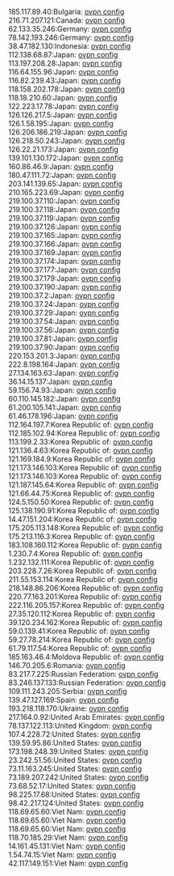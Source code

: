 185.117.89.40:Bulgaria: [ovpn config](vpn/185_117_89_40.ovpn)  
216.71.207.121:Canada: [ovpn config](vpn/216_71_207_121.ovpn)  
62.133.35.246:Germany: [ovpn config](vpn/62_133_35_246.ovpn)  
78.142.193.246:Germany: [ovpn config](vpn/78_142_193_246.ovpn)  
38.47.182.130:Indonesia: [ovpn config](vpn/38_47_182_130.ovpn)  
112.138.68.87:Japan: [ovpn config](vpn/112_138_68_87.ovpn)  
113.197.208.28:Japan: [ovpn config](vpn/113_197_208_28.ovpn)  
116.64.155.96:Japan: [ovpn config](vpn/116_64_155_96.ovpn)  
116.82.239.43:Japan: [ovpn config](vpn/116_82_239_43.ovpn)  
118.158.202.178:Japan: [ovpn config](vpn/118_158_202_178.ovpn)  
118.18.210.60:Japan: [ovpn config](vpn/118_18_210_60.ovpn)  
122.223.17.78:Japan: [ovpn config](vpn/122_223_17_78.ovpn)  
126.126.217.5:Japan: [ovpn config](vpn/126_126_217_5.ovpn)  
126.1.58.195:Japan: [ovpn config](vpn/126_1_58_195.ovpn)  
126.206.186.219:Japan: [ovpn config](vpn/126_206_186_219.ovpn)  
126.218.50.243:Japan: [ovpn config](vpn/126_218_50_243.ovpn)  
126.22.21.173:Japan: [ovpn config](vpn/126_22_21_173.ovpn)  
139.101.130.172:Japan: [ovpn config](vpn/139_101_130_172.ovpn)  
160.86.46.9:Japan: [ovpn config](vpn/160_86_46_9.ovpn)  
180.47.111.72:Japan: [ovpn config](vpn/180_47_111_72.ovpn)  
203.141.139.65:Japan: [ovpn config](vpn/203_141_139_65.ovpn)  
210.165.223.69:Japan: [ovpn config](vpn/210_165_223_69.ovpn)  
219.100.37.110:Japan: [ovpn config](vpn/219_100_37_110.ovpn)  
219.100.37.118:Japan: [ovpn config](vpn/219_100_37_118.ovpn)  
219.100.37.119:Japan: [ovpn config](vpn/219_100_37_119.ovpn)  
219.100.37.126:Japan: [ovpn config](vpn/219_100_37_126.ovpn)  
219.100.37.165:Japan: [ovpn config](vpn/219_100_37_165.ovpn)  
219.100.37.166:Japan: [ovpn config](vpn/219_100_37_166.ovpn)  
219.100.37.169:Japan: [ovpn config](vpn/219_100_37_169.ovpn)  
219.100.37.174:Japan: [ovpn config](vpn/219_100_37_174.ovpn)  
219.100.37.177:Japan: [ovpn config](vpn/219_100_37_177.ovpn)  
219.100.37.179:Japan: [ovpn config](vpn/219_100_37_179.ovpn)  
219.100.37.190:Japan: [ovpn config](vpn/219_100_37_190.ovpn)  
219.100.37.2:Japan: [ovpn config](vpn/219_100_37_2.ovpn)  
219.100.37.24:Japan: [ovpn config](vpn/219_100_37_24.ovpn)  
219.100.37.29:Japan: [ovpn config](vpn/219_100_37_29.ovpn)  
219.100.37.54:Japan: [ovpn config](vpn/219_100_37_54.ovpn)  
219.100.37.56:Japan: [ovpn config](vpn/219_100_37_56.ovpn)  
219.100.37.81:Japan: [ovpn config](vpn/219_100_37_81.ovpn)  
219.100.37.90:Japan: [ovpn config](vpn/219_100_37_90.ovpn)  
220.153.201.3:Japan: [ovpn config](vpn/220_153_201_3.ovpn)  
222.8.198.164:Japan: [ovpn config](vpn/222_8_198_164.ovpn)  
27.134.163.63:Japan: [ovpn config](vpn/27_134_163_63.ovpn)  
36.14.15.137:Japan: [ovpn config](vpn/36_14_15_137.ovpn)  
59.156.74.93:Japan: [ovpn config](vpn/59_156_74_93.ovpn)  
60.110.145.182:Japan: [ovpn config](vpn/60_110_145_182.ovpn)  
61.200.105.141:Japan: [ovpn config](vpn/61_200_105_141.ovpn)  
61.46.178.196:Japan: [ovpn config](vpn/61_46_178_196.ovpn)  
112.164.197.7:Korea Republic of: [ovpn config](vpn/112_164_197_7.ovpn)  
112.185.102.94:Korea Republic of: [ovpn config](vpn/112_185_102_94.ovpn)  
113.199.2.33:Korea Republic of: [ovpn config](vpn/113_199_2_33.ovpn)  
121.136.4.63:Korea Republic of: [ovpn config](vpn/121_136_4_63.ovpn)  
121.169.184.9:Korea Republic of: [ovpn config](vpn/121_169_184_9.ovpn)  
121.173.146.103:Korea Republic of: [ovpn config](vpn/121_173_146_103.ovpn)  
121.173.146.103:Korea Republic of: [ovpn config](vpn/121_173_146_103.ovpn)  
121.187.145.64:Korea Republic of: [ovpn config](vpn/121_187_145_64.ovpn)  
121.66.44.75:Korea Republic of: [ovpn config](vpn/121_66_44_75.ovpn)  
124.5.150.50:Korea Republic of: [ovpn config](vpn/124_5_150_50.ovpn)  
125.138.190.91:Korea Republic of: [ovpn config](vpn/125_138_190_91.ovpn)  
14.47.151.204:Korea Republic of: [ovpn config](vpn/14_47_151_204.ovpn)  
175.205.113.148:Korea Republic of: [ovpn config](vpn/175_205_113_148.ovpn)  
175.213.116.3:Korea Republic of: [ovpn config](vpn/175_213_116_3.ovpn)  
183.108.160.112:Korea Republic of: [ovpn config](vpn/183_108_160_112.ovpn)  
1.230.7.4:Korea Republic of: [ovpn config](vpn/1_230_7_4.ovpn)  
1.232.132.111:Korea Republic of: [ovpn config](vpn/1_232_132_111.ovpn)  
203.228.7.26:Korea Republic of: [ovpn config](vpn/203_228_7_26.ovpn)  
211.55.153.114:Korea Republic of: [ovpn config](vpn/211_55_153_114.ovpn)  
218.148.86.206:Korea Republic of: [ovpn config](vpn/218_148_86_206.ovpn)  
220.77.163.201:Korea Republic of: [ovpn config](vpn/220_77_163_201.ovpn)  
222.116.205.157:Korea Republic of: [ovpn config](vpn/222_116_205_157.ovpn)  
27.35.120.112:Korea Republic of: [ovpn config](vpn/27_35_120_112.ovpn)  
39.120.234.162:Korea Republic of: [ovpn config](vpn/39_120_234_162.ovpn)  
59.0.139.41:Korea Republic of: [ovpn config](vpn/59_0_139_41.ovpn)  
59.27.78.214:Korea Republic of: [ovpn config](vpn/59_27_78_214.ovpn)  
61.79.117.54:Korea Republic of: [ovpn config](vpn/61_79_117_54.ovpn)  
185.163.46.4:Moldova Republic of: [ovpn config](vpn/185_163_46_4.ovpn)  
146.70.205.6:Romania: [ovpn config](vpn/146_70_205_6.ovpn)  
83.217.7.225:Russian Federation: [ovpn config](vpn/83_217_7_225.ovpn)  
83.246.137.133:Russian Federation: [ovpn config](vpn/83_246_137_133.ovpn)  
109.111.243.205:Serbia: [ovpn config](vpn/109_111_243_205.ovpn)  
139.47.127.169:Spain: [ovpn config](vpn/139_47_127_169.ovpn)  
193.218.118.170:Ukraine: [ovpn config](vpn/193_218_118_170.ovpn)  
217.164.0.92:United Arab Emirates: [ovpn config](vpn/217_164_0_92.ovpn)  
78.137.122.113:United Kingdom: [ovpn config](vpn/78_137_122_113.ovpn)  
107.4.228.72:United States: [ovpn config](vpn/107_4_228_72.ovpn)  
139.59.95.86:United States: [ovpn config](vpn/139_59_95_86.ovpn)  
173.198.248.39:United States: [ovpn config](vpn/173_198_248_39.ovpn)  
23.242.51.56:United States: [ovpn config](vpn/23_242_51_56.ovpn)  
73.11.163.245:United States: [ovpn config](vpn/73_11_163_245.ovpn)  
73.189.207.242:United States: [ovpn config](vpn/73_189_207_242.ovpn)  
73.68.52.17:United States: [ovpn config](vpn/73_68_52_17.ovpn)  
98.225.17.68:United States: [ovpn config](vpn/98_225_17_68.ovpn)  
98.42.217.124:United States: [ovpn config](vpn/98_42_217_124.ovpn)  
118.69.65.60:Viet Nam: [ovpn config](vpn/118_69_65_60.ovpn)  
118.69.65.60:Viet Nam: [ovpn config](vpn/118_69_65_60.ovpn)  
118.69.65.60:Viet Nam: [ovpn config](vpn/118_69_65_60.ovpn)  
118.70.185.29:Viet Nam: [ovpn config](vpn/118_70_185_29.ovpn)  
14.161.45.131:Viet Nam: [ovpn config](vpn/14_161_45_131.ovpn)  
1.54.74.15:Viet Nam: [ovpn config](vpn/1_54_74_15.ovpn)  
42.117.149.151:Viet Nam: [ovpn config](vpn/42_117_149_151.ovpn)  
